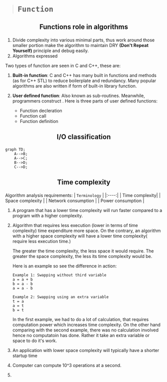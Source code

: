 > # ```Function```

## <p align="center"><b>Functions role in algorithms</b></p>

1. Divide complexity into various minimal parts, thus work around those smaller portion make the algorithm to maintain DRY **(Don't Repeat Yourself)** principle and debug easily.
2. Algorithms expressed

Two types of function are seen in C and C++, these are:

1. **Built-in function**: C and C++ has many built in functions and methods (as for C++ STL) to reduce boilerplate and redundancy. Many popular algorithms are also written if form of built-in library function.

2. **User defined function**: Also known as sub-routines. Meanwhile, programmers construct . Here is three parts of user defined functions:
    - Function decleration
    - Function call
    - Function definition

## <p align="center"><b>I/O classification</b></p>

```mermaid
graph TD;
    A-->B;
    A-->C;
    B-->D;
    C-->D;
```

## <p align="center"><b>Time complexity</b></p>

Algorithm analysis requirements:
|  ```Terminology``` |
|:----:|
| Time complexity|
| Space complexity |
| Network consumption |
| Power consumption |

1. A program that has a lower time complexity will run faster compared to a program with a higher complexity.
2. Algorithm that requires less execution (lower in terms of time complexity) time expenditure more space. On the contrary, an algorithm with a higher space complexity will have a lower time complexity( require less execution time.)

    The greater the time complexity, the less space it would require.
    The greater the space complexity, the less its time complexity would be.

    Here is an example so see the difference in action:

    ```
    Example 1: Swapping without third variable
    a = a + b
    b = a - b
    a = a - b

    Example 2: Swapping using an extra variable
    t = a
    a = t
    b = t
    ```

    In the first example, we had to do a lot of calculation, that requires computation power which increases time complexity. On the other hand comparing with the second example, there was no calculation involved hence no computatoin has done. Rather it take an extra variable or space to do it's work.

3. An application with lower space complexity will typically have a shorter startup time

4. Computer can compute 10^3 operations at a second.

5.
